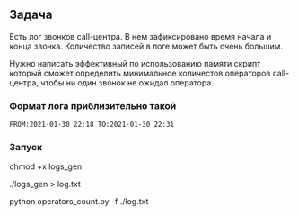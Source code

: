 ## Задача
Есть лог звонков call-центра. В нем зафиксировано время начала и конца звонка.
Количество записей в логе может быть очень большим.


Нужно написать эффективный по использованию памяти скрипт который сможет определить минимальное количестов операторов call-центра, чтобы ни один звонок не ожидал оператора.

### Формат лога приблизительно такой
```
FROM:2021-01-30 22:18 TO:2021-01-30 22:31
```

### Запуск

chmod +x logs_gen

./logs_gen > log.txt

python operators_count.py -f ./log.txt
